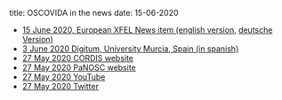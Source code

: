title: OSCOVIDA in the news
date: 15-06-2020


- [15 June 2020, European XFEL News item (english version,](https://www.xfel.eu/news_and_events/news/index_eng.html?openDirectAnchor=1788&two_columns=0)
  [deutsche
  Version)](https://www.xfel.eu/aktuelles/news/index_ger.html?openDirectAnchor=1788&two_columns=0)
- [3 June 2020 Digitum, University Murcia, Spain (in spanish)](http://digitum-um.blogspot.com/2020/06/descubra-oscovida-open-science-covid.html)
- [ 27 May 2020 CORDIS website](https://cordis.europa.eu/article/id/418274-discover-oscovida-the-panosc-open-science-covid-analysis-platform-tracking-data-about-covid19)
- [ 27 May 2020 PaNOSC website ](https://www.panosc.eu/news/panosc-open-science-covid-analysis-platform-now-online/)
- [ 27 May 2020 YouTube](https://www.youtube.com/watch?v=1_oDc_vptBQ)
- [ 27 May 2020 Twitter](https://twitter.com/Panosc_eu/status/1265220561174695937)
